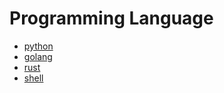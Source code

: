 # Programming Language

- [python](python/index.md)
- [golang](golang.md)
- [rust](rust.md)
- [shell](shell.md)

